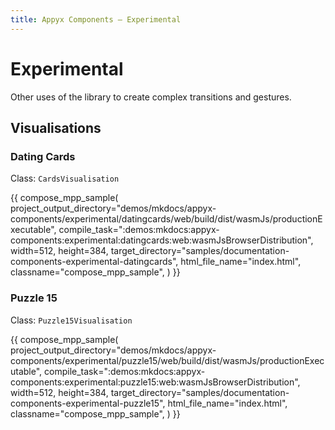 ```yaml
---
title: Appyx Components – Experimental
---
```


# Experimental 

Other uses of the library to create complex transitions and gestures.


## Visualisations

### Dating Cards

Class: `CardsVisualisation`

{{
    compose_mpp_sample(
        project_output_directory="demos/mkdocs/appyx-components/experimental/datingcards/web/build/dist/wasmJs/productionExecutable",
        compile_task=":demos:mkdocs:appyx-components:experimental:datingcards:web:wasmJsBrowserDistribution",
        width=512,
        height=384,
        target_directory="samples/documentation-components-experimental-datingcards",
        html_file_name="index.html",
        classname="compose_mpp_sample",
    )
}}

### Puzzle 15

Class: `Puzzle15Visualisation`

{{
    compose_mpp_sample(
        project_output_directory="demos/mkdocs/appyx-components/experimental/puzzle15/web/build/dist/wasmJs/productionExecutable",
        compile_task=":demos:mkdocs:appyx-components:experimental:puzzle15:web:wasmJsBrowserDistribution",
        width=512,
        height=384,
        target_directory="samples/documentation-components-experimental-puzzle15",
        html_file_name="index.html",
        classname="compose_mpp_sample",
    )
}}
